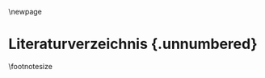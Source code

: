 <!-- # Literatur

DUMMY[@Wu2006]][@Verma2017]][@Camargo2017][@Lian2018][@Wallhoff2006][@Gupta2013][@Schuller2003][@Ouellet2014][@Barsoum2016][@Schuller2006][@Kruse2015][@News2018][@Levi2016][@Brand2012][@Fakult2007][@Gajarla2015][@Konig2017][@Schmidt2014][@Kirste2018][@Damer2018][@TobiasEppelausCalw2017]
-->
\newpage

# Literaturverzeichnis {.unnumbered}

\footnotesize

<!-- 
Do not edit this page.

References are automatically generated from the BibTex file (References.bib)

...which you should create using your reference manager.
-->